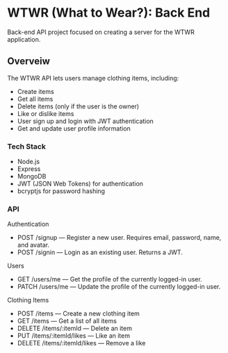 # WTWR (What to Wear?): Back End

Back-end API project focused on creating a server for the WTWR application.

## Overveiw

The WTWR API lets users manage clothing items, including:

- Create items
- Get all items
- Delete items (only if the user is the owner)
- Like or dislike items
- User sign up and login with JWT authentication
- Get and update user profile information

### Tech Stack

- Node.js
- Express
- MongoDB
- JWT (JSON Web Tokens) for authentication
- bcryptjs for password hashing

### API

Authentication

- POST /signup — Register a new user. Requires email, password, name, and avatar.
- POST /signin — Login as an existing user. Returns a JWT.

Users

- GET /users/me — Get the profile of the currently logged-in user.
- PATCH /users/me — Update the profile of the currently logged-in user.

Clothing Items

- POST /items — Create a new clothing item
- GET /items — Get a list of all items
- DELETE /items/:itemId — Delete an item
- PUT /items/:itemId/likes — Like an item
- DELETE /items/:itemId/likes — Remove a like
